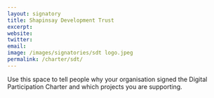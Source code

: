 ```yaml
---
layout: signatory
title: Shapinsay Development Trust
excerpt: 
website: 
twitter: 
email: 
image: /images/signatories/sdt logo.jpeg
permalink: /charter/sdt/
---
```


Use this space to tell people why your organisation signed the Digital Participation Charter and which projects you are supporting.
